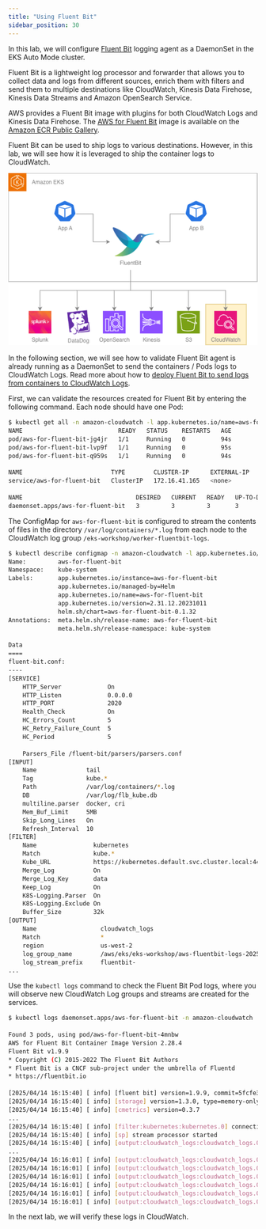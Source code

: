 ```yaml
---
title: "Using Fluent Bit"
sidebar_position: 30
---
```


In this lab, we will configure [Fluent Bit](https://fluentbit.io/) logging agent as a DaemonSet in the EKS Auto Mode cluster.

Fluent Bit is a lightweight log processor and forwarder that allows you to collect data and logs from different sources, enrich them with filters and send them to multiple destinations like CloudWatch, Kinesis Data Firehose, Kinesis Data Streams and Amazon OpenSearch Service.

AWS provides a Fluent Bit image with plugins for both CloudWatch Logs and Kinesis Data Firehose. The [AWS for Fluent Bit](https://github.com/aws/aws-for-fluent-bit) image is available on the [Amazon ECR Public Gallery](https://gallery.ecr.aws/aws-observability/aws-for-fluent-bit).

Fluent Bit can be used to ship logs to various destinations. However, in this lab, we will see how it is leveraged to ship the container logs to CloudWatch.

![Fluent-bit Architecture](./assets/fluentbit-architecture.png)

In the following section, we will see how to validate Fluent Bit agent is already running as a DaemonSet to send the containers / Pods logs to CloudWatch Logs. Read more about how to [deploy Fluent Bit to send logs from containers to CloudWatch Logs](https://docs.aws.amazon.com/AmazonCloudWatch/latest/monitoring/Container-Insights-setup-logs-FluentBit.html#Container-Insights-FluentBit-troubleshoot).

First, we can validate the resources created for Fluent Bit by entering the following command. Each node should have one Pod:

```bash hook=get-all
$ kubectl get all -n amazon-cloudwatch -l app.kubernetes.io/name=aws-for-fluent-bit
NAME                           READY   STATUS    RESTARTS   AGE
pod/aws-for-fluent-bit-jg4jr   1/1     Running   0          94s
pod/aws-for-fluent-bit-lvp9f   1/1     Running   0          95s
pod/aws-for-fluent-bit-q959s   1/1     Running   0          94s

NAME                         TYPE        CLUSTER-IP      EXTERNAL-IP   PORT(S)    AGE
service/aws-for-fluent-bit   ClusterIP   172.16.41.165   <none>        2020/TCP   96s

NAME                                DESIRED   CURRENT   READY   UP-TO-DATE   AVAILABLE   NODE SELECTOR   AGE
daemonset.apps/aws-for-fluent-bit   3         3         3       3            3           <none>          96s
```

The ConfigMap for `aws-for-fluent-bit` is configured to stream the contents of files in the directory `/var/log/containers/*.log` from each node to the CloudWatch log group `/eks-workshop/worker-fluentbit-logs`.

```bash hook=desc-cm
$ kubectl describe configmap -n amazon-cloudwatch -l app.kubernetes.io/name=aws-for-fluent-bit
Name:         aws-for-fluent-bit
Namespace:    kube-system
Labels:       app.kubernetes.io/instance=aws-for-fluent-bit
              app.kubernetes.io/managed-by=Helm
              app.kubernetes.io/name=aws-for-fluent-bit
              app.kubernetes.io/version=2.31.12.20231011
              helm.sh/chart=aws-for-fluent-bit-0.1.32
Annotations:  meta.helm.sh/release-name: aws-for-fluent-bit
              meta.helm.sh/release-namespace: kube-system

Data
====
fluent-bit.conf:
----
[SERVICE]
    HTTP_Server             On
    HTTP_Listen             0.0.0.0
    HTTP_PORT               2020
    Health_Check            On
    HC_Errors_Count         5
    HC_Retry_Failure_Count  5
    HC_Period               5

    Parsers_File /fluent-bit/parsers/parsers.conf
[INPUT]
    Name              tail
    Tag               kube.*
    Path              /var/log/containers/*.log
    DB                /var/log/flb_kube.db
    multiline.parser  docker, cri
    Mem_Buf_Limit     5MB
    Skip_Long_Lines   On
    Refresh_Interval  10
[FILTER]
    Name                kubernetes
    Match               kube.*
    Kube_URL            https://kubernetes.default.svc.cluster.local:443
    Merge_Log           On
    Merge_Log_Key       data
    Keep_Log            On
    K8S-Logging.Parser  On
    K8S-Logging.Exclude On
    Buffer_Size         32k
[OUTPUT]
    Name                  cloudwatch_logs
    Match                 *
    region                us-west-2
    log_group_name        /aws/eks/eks-workshop/aws-fluentbit-logs-20250415195811907400000002
    log_stream_prefix     fluentbit-
...
```

Use the `kubectl logs` command to check the Fluent Bit Pod logs, where you will observe new CloudWatch Log groups and streams are created for the services.

```bash hook=pods-log
$ kubectl logs daemonset.apps/aws-for-fluent-bit -n amazon-cloudwatch

Found 3 pods, using pod/aws-for-fluent-bit-4mnbw
AWS for Fluent Bit Container Image Version 2.28.4
Fluent Bit v1.9.9
* Copyright (C) 2015-2022 The Fluent Bit Authors
* Fluent Bit is a CNCF sub-project under the umbrella of Fluentd
* https://fluentbit.io

[2025/04/14 16:15:40] [ info] [fluent bit] version=1.9.9, commit=5fcfe330e5, pid=1
[2025/04/14 16:15:40] [ info] [storage] version=1.3.0, type=memory-only, sync=normal, checksum=disabled, max_chunks_up=128
[2025/04/14 16:15:40] [ info] [cmetrics] version=0.3.7
...
[2025/04/14 16:15:40] [ info] [filter:kubernetes:kubernetes.0] connectivity OK
[2025/04/14 16:15:40] [ info] [sp] stream processor started
[2025/04/14 16:15:40] [ info] [output:cloudwatch_logs:cloudwatch_logs.0] worker #0 started
...
[2025/04/14 16:16:01] [ info] [output:cloudwatch_logs:cloudwatch_logs.0] Creating log stream ui-8564fc5cfb-54llk.ui in log group /aws/eks/fluentbit-cloudwatch/workload/ui
[2025/04/14 16:16:01] [ info] [output:cloudwatch_logs:cloudwatch_logs.0] Log Group /aws/eks/fluentbit-cloudwatch/workload/ui not found. Will attempt to create it.
[2025/04/14 16:16:01] [ info] [output:cloudwatch_logs:cloudwatch_logs.0] Creating log group /aws/eks/fluentbit-cloudwatch/workload/ui
[2025/04/14 16:16:01] [ info] [output:cloudwatch_logs:cloudwatch_logs.0] Created log group /aws/eks/fluentbit-cloudwatch/workload/ui
[2025/04/14 16:16:01] [ info] [output:cloudwatch_logs:cloudwatch_logs.0] Creating log stream ui-8564fc5cfb-54llk.ui in log group /aws/eks/fluentbit-cloudwatch/workload/ui
[2025/04/14 16:16:01] [ info] [output:cloudwatch_logs:cloudwatch_logs.0] Created log stream ui-8564fc5cfb-54llk.ui
```
In the next lab, we will verify these logs in CloudWatch.